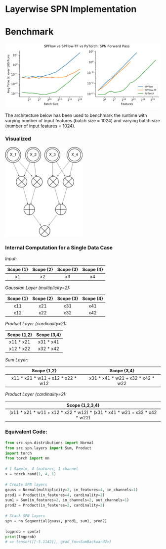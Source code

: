 # Layerwise SPN Implementation

# Benchmark

<img src="./benchmark.png" width="1000">

The architecture below has been used to benchmark the runtime with varying number of input features (batch size = 1024) and varying batch size (number of input features = 1024).

### Visualized

<img src="./spn.png" width="250">


### Internal Computation for a Single Data Case

_Input:_

| Scope {1} | Scope {2} | Scope {3} | Scope {4} |
| :---:     | :---:     | :---:     | :---:     |
| x1        | x2        | x3        | x4        |

_Gaussian Layer (multiplicity=2):_

| Scope {1} | Scope {2} | Scope {3} | Scope {4} |
| :---:     | :---:     | :---:     | :---:     |
| x11       | x21       | x31       | x41       |
| x12       | x22       | x32       | x42       |

_Product Layer (cardinality=2):_

| Scope {1,2} | Scope {3,4} |
| :---:       | :---:       |
| x11 * x21   | x31 * x41   |
| x12 * x22   | x32 * x42   |

_Sum Layer:_

| Scope {1,2}                       | Scope {3,4}                       |
| :---:                             | :---:                             |
| x11 * x21 * w11 + x12 * x22 * w12 | x31 * x41 * w21 + x32 * x42 * w22 |

_Product Layer (cardinality=2):_

| Scope {1,2,3,4}                                                           |
| :---:                                                                     |
| (x11 * x21 * w11 + x12 * x22 * w12) * (x31 * x41 * w21 + x32 * x42 * w22) |

### Equivalent Code:
```python
from src.spn.distributions import Normal
from src.spn.layers import Sum, Product
import torch
from torch import nn

# 1 Sample, 4 features, 1 channel
x = torch.rand(1, 4, 1)

# Create SPN layers
gauss = Normal(multiplicity=2, in_features=4, in_channels=1)
prod1 = Product(in_features=4, cardinality=2)
sum1 = Sum(in_features=2, in_channels=2, out_channels=1)
prod2 = Product(in_features=2, cardinality=2)

# Stack SPN layers
spn = nn.Sequential(gauss, prod1, sum1, prod2)

logprob = spn(x)
print(logprob)
# => tensor([[-5.1142]], grad_fn=<SumBackward2>)
```
